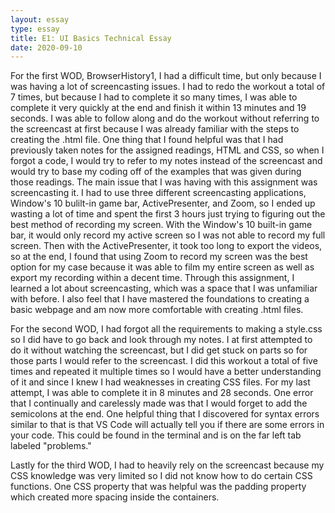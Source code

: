 ```yaml
---
layout: essay
type: essay
title: E1: UI Basics Technical Essay
date: 2020-09-10
---
```

For the first WOD, BrowserHistory1, I had a difficult time, but only because I was having a lot of screencasting issues. I had to redo the workout a total of 7 times, but because I had to complete it so many times, I was able to complete it very quickly at the end and finish it within 13 minutes and 19 seconds. I was able to follow along and do the workout without referring to the screencast at first because I was already familiar with the steps to creating the .html file. One thing that I found helpful was that I had previously taken notes for the assigned readings, HTML and CSS, so when I forgot a code, I would try to refer to my notes instead of the screencast and would try to base my coding off of the examples that was given during those readings. The main issue that I was having with this assignment was screencasting it. I had to use three different screencasting applications, Window's 10 bulilt-in game bar, ActivePresenter, and Zoom, so I ended up wasting a lot of time and spent the first 3 hours just trying to figuring out the best method of recording my screen. With the Window's 10 built-in game bar, it would only record my active screen so I was not able to record my full screen. Then with the ActivePresenter, it took too long to export the videos, so at the end, I found that using Zoom to record my screen was the best option for my case because it was able to film my entire screen as well as export my recording within a decent time. Through this assignment, I learned a lot about screencasting, which was a space that I was unfamiliar with before. I also feel that I have mastered the foundations to creating a basic webpage and am now more comfortable with creating .html files. 

For the second WOD, I had forgot all the requirements to making a style.css so I did have to go back and look through my notes. I at first attempted to do it without watching the screencast, but I did get stuck on parts so for those parts I would refer to the screencast. I did this workout a total of five times and repeated it multiple times so I would have a better understanding of it and since I knew I had weaknesses in creating CSS files. For my last attempt, I was able to complete it in 8 minutes and 28 seconds. One error that I continually and carelessly made was that I would forget to add the semicolons at the end. One helpful thing that I discovered for syntax errors similar to that is that VS Code will actually tell you if there are some errors in your code. This could be found in the terminal and is on the far left tab labeled "problems." 

Lastly for the third WOD, I had to heavily rely on the screencast because my CSS knowledge was very limited so I did not know how to do certain CSS functions. One CSS property that was helpful was the padding property which created more spacing inside the containers.
